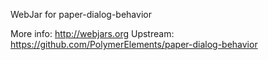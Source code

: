 WebJar for paper-dialog-behavior

More info: http://webjars.org
Upstream:  https://github.com/PolymerElements/paper-dialog-behavior